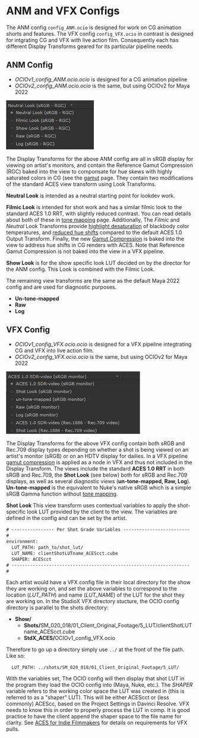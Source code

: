 # ANM and VFX Configs

The ANM config ````config_ANM.ocio```` is designed for work on CG animation shorts and features. The VFX config ````config_VFX.ocio```` in contrast is designed for intgrating CG and VFX with live action film. Consequently each has different Display Transforms geared for its particular pipeline needs.

## ANM Config

- *OCIOv1_config_ANM.ocio.ocio*
   is designed for a CG animation pipeline 
 - *OCIOv2_config_ANM.ocio.ocio*
   is the same, but using OCIOv2 for Maya 2022

![img](img/nuke6.jpg)

The Display Transforms for the above ANM config are all in sRGB display for viewing on artist's monitors, and contain the Reference Gamut Compression (RGC) baked into the view to componsate for hue skews with highly saturated colors in CG (see the [gamut](gamut.md) page. They contain two modifications of the standard ACES view transform using Look Transforms. 

**Neutral Look** is intended as a neutral starting point for lookdev work. 

**Filmic Look** is intended for shot work and has a similar filmic look to the standard ACES 1.0 RRT, with slightly reduced contrast. You can read details about both of these in [tone mapping](tonemap.md) page.  Additionally, The *Filmic* and *Neutral* Look Transforms provide [highlight desaturation](docs/highlight.md) of blackbody color temperatures, and [reduced hue shifts](docs/chroma.md) compared to the default ACES 1.0 Output Transform. Finally, the new [Gamut Compression](docs/gamut.md) is baked into the view to address hue shifts in CG renders with ACES. Note that Reference Gamut Compression is not baked into the view in a VFX pipeline.

**Show Look** is for the show specific look LUT decided on by the director for the ANM config. This Look is combined with the Filmic Look.

The remaining view transforms are the same as the default Maya 2022 config and are used for diagnostic purposes.

- **Un-tone-mapped** 
- **Raw** 
- **Log**


## VFX Config

- *OCIOv1_config_VFX.ocio.ocio*
   is designed for a VFX pipeline integtrating CG and VFX into live action film.
 - *OCIOv2_config_VFX.ocio.ocio*
   is the same, but using OCIOv2 for Maya 2022
   
![img](img/nuke5.jpg)

The Display Transforms for the above VFX config contain both sRGB and Rec.709 display types depending on whether a shot is being viewed on an artist's monitor (sRGB) or on an HDTV display for dailies. In a VFX pipeline [gamut compression](gamut.md) is applied as a node in VFX and thus not included in the Display Transform. The views include the standard **ACES 1.0 RRT** in both sRGB and Rec.709, the **Shot Look** (see below) both for sRGB and Rec.709 displays, as well as several diagnostic views (**un-tone-mapped, Raw, Log**). **Un-tone-mapped** is the equivalent to Nuke's native sRGB which is a simple sRGB Gamma function without [tone mapping](tonemap.md).  

**Shot Look** This view transform uses contextual variables to apply the shot-specific look LUT provided by the client to the view. The variables are defined in the config and can be set by the artist.

````
# ---------------- Per Shot Grade Variables ------------------------- #
environment:
  LUT_PATH: path_to/shot_lut/  
  LUT_NAME: clientShotLUTname_ACEScct.cube
  SHAPER: ACEScct
# ------------------------------------------------------------------- # 
````
Each artist would have a VFX config file in their local directory for the show they are working on, and set the above variables to correspond to the location (*LUT_PATH*) and name (*LUT_NAME*) of the LUT for the shot they are working on. In the StudioX VFX directory stucture, the OCIO config directory is parallel to the shots directory:


- **Show/**
  - <b>Shots/</b>SM_020_018/01_Client_Original_Footage/5_LUT/clientShotLUTname_ACEScct.cube
  - <b>StdX_ACES/</b>OCIOv1_config_VFX.ocio

Therefore to go up a directory simply use ```../``` at the front of the file path. Like so:

````
  LUT_PATH: ../shots/SM_020_018/01_Client_Original_Footage/5_LUT/ 
````

With the variables set, The OCIO config will then display that shot LUT in the program they load the OCIO config into (Maya, Nuke, etc.). The *SHAPER* variable refers to the working color space the LUT was created in (this is referred to as a "shaper" LUT). This will be either ACEScct or (less commonly) ACEScc, based on the Project Settings in Davinci Resolve. VFX needs to know this in order to properly process the LUT in comp. It is good practice to have the client append the shaper space to the file name for clarity. See [ACES for Indie Filmmakers](VFXpulls.md#require) for details on requirements for VFX pulls.



